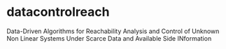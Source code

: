 # datacontrolreach
Data-Driven Algorithms for Reachability Analysis and Control of Unknown Non Linear Systems Under Scarce Data and Available Side INformation
